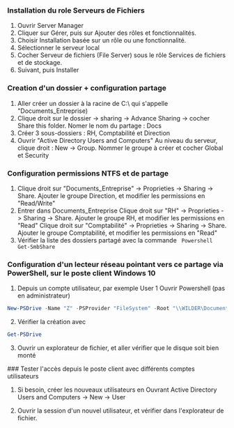 ### Installation du role Serveurs de Fichiers 

1. Ouvrir Server Manager
2. Cliquer sur Gérer, puis sur Ajouter des rôles et fonctionnalités.
3. Choisir Installation basée sur un rôle ou une fonctionnalité.
4. Sélectionner le serveur local
5. Cocher Serveur de fichiers (File Server) sous le rôle Services de fichiers et de stockage.
6. Suivant, puis Installer

### Creation d'un dossier + configuration partage 

1. Aller créer un dossier à la racine de  C:\  qui s'appelle "Documents_Entreprise) 
2. Clique droit sur le dossier -> sharing -> Advance Sharing -> cocher Share this folder.
Nomer le nom du partage : Docs 
3. Créer 3 sous-dossiers : RH, Comptabilité et Direction 
4. Ouvrir "Active Directory Users and Computers" 
Au niveau du serveur, clique droit : New -> Group. Nommer le groupe à créer et cocher Global et Security 

### Configuration permissions NTFS et de partage 
1. Clique droit sur "Documents_Entreprise" -> Proprieties -> Sharing -> Share. Ajouter le groupe Direction, et modifier les permissions en "Read/Write" 
2. Entrer dans Documents_Entreprise
Clique droit sur "RH" -> Proprieties -> Sharing -> Share. Ajouter le groupe RH, et modifier les permissions en "Read" 
Clique droit sur "Comptabilité" -> Proprieties -> Sharing -> Share. Ajouter le groupe Comptabilité, et modifier les permissions en "Read" 
3. Vérifier la liste des dossiers partagé avec la commande ``` Powershell Get-SmbShare``` 

### Configuration d'un lecteur réseau pointant vers ce partage via PowerShell, sur le poste client Windows 10
1. Depuis un compte utilisateur, par exemple User 1 
Ouvrir Powershell (pas en administrateur) 
``` Powershell
New-PSDrive -Name "Z" -PSProvider "FileSystem" -Root "\\WILDER\Documents_Entreprise" -Persist
```
2. Vérifier la création avec 
``` Powershell
Get-PSDrive
```
3. Ouvrir un explorateur de fichier, et aller vérifier que le disque soit bien monté 

### Tester l'accès depuis le poste client avec différents comptes utilisateurs
1. Si besoin, créer les nouveaux utilisateurs en Ouvrant Active Directory Users and Computers -> New -> User

2. Ouvrir la session d'un nouvel utilisateur, et vérifier dans l'explorateur de fichier.  


